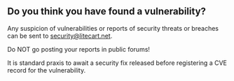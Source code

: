 ## Do you think you have found a vulnerability?

Any suspicion of vulnerabilities or reports of security threats or breaches can be sent to security@litecart.net.

Do NOT go posting your reports in public forums!

It is standard praxis to await a security fix released before registering a CVE record for the vulnerability.

